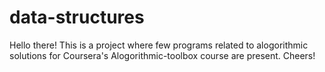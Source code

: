 # data-structures

Hello there!
This is a project where few programs related to alogorithmic solutions for
Coursera's Alogorithmic-toolbox course are present.
Cheers!
